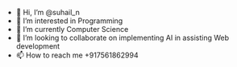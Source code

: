 - 👋 Hi, I’m @suhail_n
- 👀 I’m interested in Programming
- 🌱 I’m currently Computer Science
- 💞️ I’m looking to collaborate on implementing AI in assisting Web development
- 📫 How to reach me +917561862994

<!---
👩‍💻 Hey there, I'm on this rad journey as a computer science student and web dev, combining my tech passion with the mission to make the web lit! 💻🚀 I'm all about mastering both the front and back-end to whip up user-friendly, feature-packed websites. On the front end, I'm all about those sleek, responsive interfaces, making sure it's user-friendly AF! 🎨💯 Using HTML, CSS, and JavaScript, I bring concepts to life, making sure users have a smooth ride.

But wait, I'm not just about the surface. I'm a boss on the backend too, working magic behind the scenes. I handle databases and server stuff like a pro. It's a double whammy that lets me create dynamite, data-driven web apps. 🤖📊

The icing on the cake? My AI skills! 😎 I'm all in for AI, from chatbots to recommendation systems. I'm all about using AI to fetch and process data like a boss. It's all about leveling up the user experience and dropping some game-changing insights for decision-making. 🤯

--->
